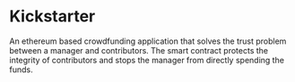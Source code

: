 # Kickstarter
An ethereum based crowdfunding application that solves the trust problem between a manager and contributors. The smart contract protects the integrity of contributors and stops the manager from directly spending the funds.
